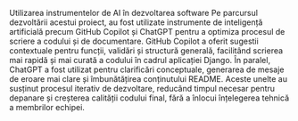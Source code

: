 Utilizarea instrumentelor de AI în dezvoltarea software
Pe parcursul dezvoltării acestui proiect, au fost utilizate instrumente de inteligență artificială precum GitHub Copilot și ChatGPT pentru a optimiza procesul de scriere a codului și de documentare. GitHub Copilot a oferit sugestii contextuale pentru funcții, validări și structură generală, facilitând scrierea mai rapidă și mai curată a codului în cadrul aplicației Django. În paralel, ChatGPT a fost utilizat pentru clarificări conceptuale, generarea de mesaje de eroare mai clare și îmbunătățirea conținutului README. Aceste unelte au susținut procesul iterativ de dezvoltare, reducând timpul necesar pentru depanare și creșterea calității codului final, fără a înlocui înțelegerea tehnică a membrilor echipei.

